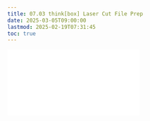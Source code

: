```yaml
---
title: 07.03 think[box] Laser Cut File Prep
date: 2025-03-05T09:00:00
lastmod: 2025-02-19T07:31:45
toc: true
---
```


![Link to included file content](../../../../digital-fabrication/laser-cutting/prepare-dxf-file-for-laser-cutting.md)
